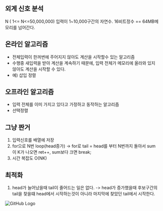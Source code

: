 ## 외계 신호 분석
N ( 1<= N<=50,000,000)
입력이 1~10,000구간의 자연수. 16비트정수 == 64MB메모리를 넘어간다.

## 온라인 알고리즘
- 전체입력이 한꺼번에 주어지지 않아도 계산을 시작할수 있는 알고리즘
- 수행중 새입력을 받아 계산을 계속하기 때문에, 입력 전체가 메모리에 올라와 있지 않아도 계산을 시작할 수 있다.
- 예) 삽입 정렬 

## 오프라인 알고리즘
- 입력 전체를 이미 가지고 있다고 가정하고 동작하는 알고리즘
- 선택정렬

## 그냥 짠거
1. 입력신호를 배열에 저장
1. for으로 N번 loop(head증가) -> for로 tail = head를 부터 N번까지 돌아서 sum이 K가 나오면 ret++, sum보다 크면 break;
1. 시간 복잡도 O(NK)

## 최적화
1. head가 늘어났을때 tail이 줄어드는 일은 없다. -> head가 증가했을때 후보구간의 tail을 찾을떄 head에서 시작하는것이 아니라 마지막에 찾았던 tail에서 시작한다.

![GitHub Logo](http://book.algospot.com/static/img/rolling-windows.png)

